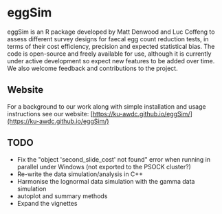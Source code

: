 # eggSim
eggSim is an R package developed by Matt Denwood and Luc Coffeng to assess different survey designs for faecal egg count reduction tests, in terms of their cost efficiency, precision and expected statistical bias. The code is open-source and freely available for use, although it is currently under active development so expect new features to be added over time. We also welcome feedback and contributions to the project.

## Website

For a background to our work along with simple installation and usage instructions see our website:  [https://ku-awdc.github.io/eggSim/](https://ku-awdc.github.io/eggSim/)

## TODO

- Fix the "object 'second_slide_cost' not found" error when running in parallel under Windows (not exported to the PSOCK cluster?)
- Re-write the data simulation/analysis in C++
- Harmonise the lognormal data simulation with the gamma data simulation
- autoplot and summary methods
- Expand the vignettes
